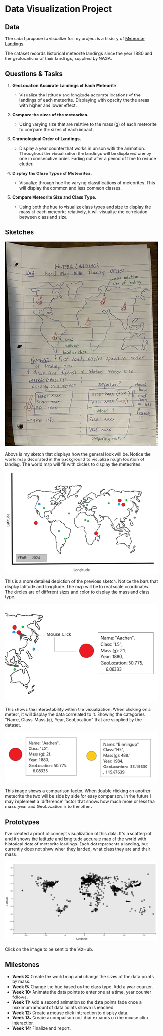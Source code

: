 
# Data Visualization Project

## Data

The data I propose to visualize for my project is a history of [Meteorite Landings](https://data.nasa.gov/Space-Science/Meteorite-Landings/gh4g-9sfh/about_data).

The dataset records historical meteorite landings since the year 1880 and the geolocations of their landings, supplied by NASA. 


## Questions & Tasks

1. **GeoLocation Accurate Landings of Each Meteorite**

   - Visualize the latitude and longitude accurate locations of the landings
    of each meteorite. Displaying with opacity the the areas with higher and
    lower effect.

2. **Compare the sizes of the meteorites.**

   - Using varying size that are relative to the mass (g) of each meteorite
     to compare the sizes of each impact.

3. **Chronological Order of Landings.**

   - Display a year counter that works in unison with the animation.
     Throughout the visualization the landings will be displayed
     one by one in consecutive order. Fading out after a period of time
     to reduce clutter.

4. **Display the Class Types of Meteorites.**

   - Visualize through hue the varying classifications of meteorites.
     This will display the common and less common classes.

5. **Compare Meteorite Size and Class Type.**

   - Using both the hue to visualize class types and size to display
     the mass of each meteorite relatively, it will visualize the
     correlation between class and size. 

## Sketches

![image](IMG_6679.jpg)

Above is my sketch that displays how the general look will be. Notice the world map decorated in the background
to visualize rough location of landing. The world map will fill with circles to display the meteorites.

![image](ApplicationFrameHost_C9rAl5h2MM.png)

This is a more detailed depiction of the previous sketch. Notice the bars that display latitude and longitude.
The map will be to real scale coordinates. 
The circles are of different sizes and color to display the mass and class type.

![image](SecondImage.png)

This shows the interactability within the visualization. When clicking on a meteor, it will display the 
data correlated to it. Showing the categories "Name, Class, Mass (g), Year, GeoLocation" that are 
supplied by the dataset.

![image](ThirdImage.png)

This image shows a comparison factor. When double clicking on another meteorite the two will be side 
by side for easy comparison. In the future I may implement a 'difference' factor that shows how much
more or less tha mass, year and GeoLocation is to the other.

## Prototypes

I’ve created a proof of concept visualization of this data. It's a scatterplot and it shows the latitude
and longitude accurate map of the world with historical data of meteorite landings. Each dot represents 
a landing, but currently does not show when they landed, what class they are and their mass.

[![image](Visualization.png)](https://vizhub.com/reddishmatthew/landings-scatterplot)

Click on the image to be sent to the VizHub.

## Milestones

  -  **Week 8:** Create the world map and change the sizes of the data points by mass.
  -  **Week 9:** Change the hue based on the class type. Add a year counter.
  -  **Week 10:** Animate the data points to enter one at a time, year counter follows.
  -  **Week 11:** Add a second animation so the data points fade once a maximum amount of data points shown is reached.
  -  **Week 12:** Create a mouse click interaction to display data.
  -  **Week 13:** Create a comparison tool that expands on the mouse click interaction.
  -  **Week 14:** Finalize and report.
